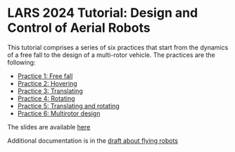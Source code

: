 # LARS 2024 Tutorial: Design and Control of Aerial Robots
This tutorial comprises a series of six practices that start from the dynamics of a free fall to the design of a multi-rotor vehicle.
The practices are the following:

* [Practice 1: Free fall](./P1%20-%20Free%20fall.ipynb)
* [Practice 2: Hovering](./P2%20-%20Hovering.ipynb)
* [Practice 3: Translating](./P3%20-%20Translating.ipynb)
* [Practice 4: Rotating](./P4%20-%20Rotating.ipynb)
* [Practice 5: Translating and rotating](./P5%20-%20Translating%20and%20rotating.ipynb)
* [Practice 6: Multirotor design](./P6%20-%20Multirotor%20design.ipynb)

The slides are available [here](./slides.pdf)

Additional documentation is in the [draft about flying robots](./Flying_Robots_Draft.pdf) 